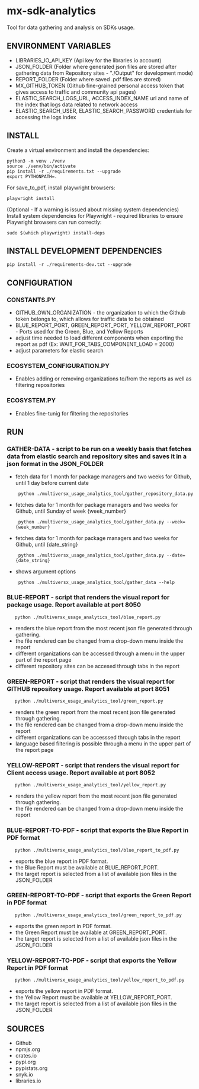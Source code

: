 # mx-sdk-analytics
Tool for data gathering and analysis on SDKs usage.

## ENVIRONMENT VARIABLES
- LIBRARIES_IO_API_KEY (Api key for the libraries.io account)
- JSON_FOLDER (Folder where generated json files are stored after gathering data from Repository sites - "./Output" for development mode)
- REPORT_FOLDER (Folder where saved .pdf files are stored)
- MX_GITHUB_TOKEN (Github fine-grained personal access token that gives access to traffic and community api pages)
- ELASTIC_SEARCH_LOGS_URL, ACCESS_INDEX_NAME  url and name of the index that logs data related to network access
- ELASTIC_SEARCH_USER, ELASTIC_SEARCH_PASSWORD credentials for accessing the logs index

## INSTALL
Create a virtual environment and install the dependencies:
```
python3 -m venv ./venv
source ./venv/bin/activate
pip install -r ./requirements.txt --upgrade
export PYTHONPATH=.
```

For save_to_pdf, install playwright browsers:
```
playwright install
```

(Optional - If a warning is issued about missing system dependencies)
Install system dependencies for Playwright - required libraries to ensure Playwright browsers can run correctly:
```
sudo $(which playwright) install-deps
```

## INSTALL DEVELOPMENT DEPENDENCIES

```
pip install -r ./requirements-dev.txt --upgrade
```


## CONFIGURATION
### CONSTANTS.PY
- GITHUB_OWN_ORGANIZATION - the organization to which the Github token belongs to, which allows for traffic data to be obtained
- BLUE_REPORT_PORT, GREEN_REPORT_PORT, YELLOW_REPORT_PORT - Ports used for the Green, Blue, and Yellow Reports
- adjust time needed to load different components when exporting the report as pdf (Ex: WAIT_FOR_TABS_COMPONENT_LOAD = 2000)
- adjust parameters for elastic search

### ECOSYSTEM_CONFIGURATION.PY
- Enables adding or removing organizations to/from the reports as well as filtering repositories

### ECOSYSTEM.PY
- Enables fine-tunig for filtering the repositories

## RUN
### GATHER-DATA - script to be run on a weekly basis that fetches data from elastic search and repository sites and saves it in a json format in the JSON_FOLDER
- fetch data for 1 month for package managers and two weeks for Github, until 1 day before current date
   ```
    python ./multiversx_usage_analytics_tool/gather_repository_data.py
   ```
- fetches data for 1 month for package managers and two weeks for Github, until Sunday of week {week_number}
   ```
    python ./multiversx_usage_analytics_tool/gather_data.py --week={week_number}
   ```
- fetches data for 1 month for package managers and two weeks for Github, until {date_string}
   ```
    python ./multiversx_usage_analytics_tool/gather_data.py --date={date_string}
   ```
- shows argument options
   ```
    python ./multiversx_usage_analytics_tool/gather_data --help
   ```

### BLUE-REPORT - script that renders the visual report for package usage. Report available at port 8050
```
   python ./multiversx_usage_analytics_tool/blue_report.py
```

 - renders the blue report from the most recent json file generated through gathering.
 - the file rendered can be changed from a drop-down menu inside the report
 - different organizations can be accessed through a menu in the upper part of the report page
 - different repository sites can be accesed through tabs in the report

### GREEN-REPORT - script that renders the visual report for GITHUB repository usage. Report available at port 8051
```
   python ./multiversx_usage_analytics_tool/green_report.py
```

 - renders the green report from the most recent json file generated through gathering.
 - the file rendered can be changed from a drop-down menu inside the report
 - different organizations can be accesssed through tabs in the report
 - language based filtering is possible through a menu in the upper part of the report page

### YELLOW-REPORT - script that renders the visual report for Client access usage. Report available at port 8052
```
   python ./multiversx_usage_analytics_tool/yellow_report.py
```

 - renders the yellow report from the most recent json file generated through gathering.
 - the file rendered can be changed from a drop-down menu inside the report

### BLUE-REPORT-TO-PDF - script that exports the Blue Report in PDF format
```
   python ./multiversx_usage_analytics_tool/blue_report_to_pdf.py
```

 - exports the blue report in PDF format.
 - the Blue Report must be available at BLUE_REPORT_PORT.
 - the target report is selected from a list of available json files in the JSON_FOLDER

 ### GREEN-REPORT-TO-PDF - script that exports the Green Report in PDF format
```
   python ./multiversx_usage_analytics_tool/green_report_to_pdf.py
```

 - exports the green report in PDF format.
 - the Green Report must be available at GREEN_REPORT_PORT.
 - the target report is selected from a list of available json files in the JSON_FOLDER

 ### YELLOW-REPORT-TO-PDF - script that exports the Yellow Report in PDF format
```
   python ./multiversx_usage_analytics_tool/yellow_report_to_pdf.py
```

 - exports the yellow report in PDF format.
 - the Yellow Report must be available at YELLOW_REPORT_PORT.
 - the target report is selected from a list of available json files in the JSON_FOLDER

## SOURCES
- Github
- npmjs.org
- crates.io
- pypi.org
- pypistats.org
- snyk.io
- libraries.io
